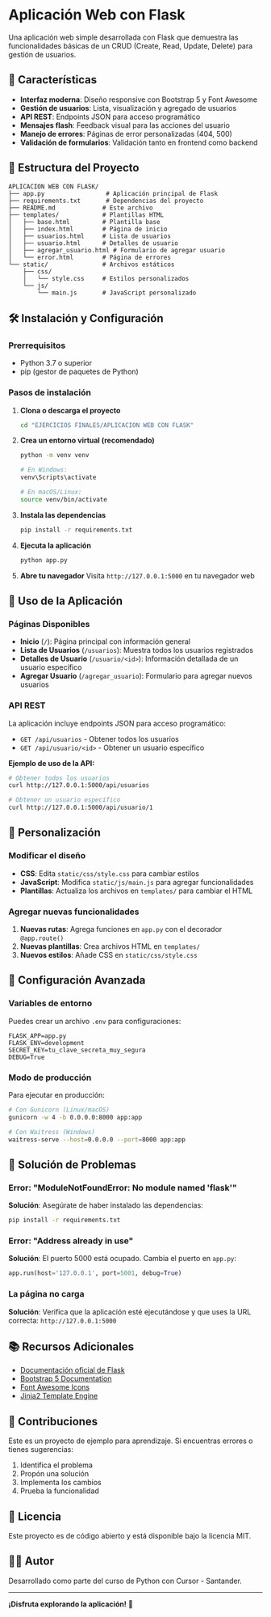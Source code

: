 # Aplicación Web con Flask

Una aplicación web simple desarrollada con Flask que demuestra las funcionalidades básicas de un CRUD (Create, Read, Update, Delete) para gestión de usuarios.

## 🚀 Características

- **Interfaz moderna**: Diseño responsive con Bootstrap 5 y Font Awesome
- **Gestión de usuarios**: Lista, visualización y agregado de usuarios
- **API REST**: Endpoints JSON para acceso programático
- **Mensajes flash**: Feedback visual para las acciones del usuario
- **Manejo de errores**: Páginas de error personalizadas (404, 500)
- **Validación de formularios**: Validación tanto en frontend como backend

## 📁 Estructura del Proyecto

```
APLICACION WEB CON FLASK/
├── app.py                 # Aplicación principal de Flask
├── requirements.txt       # Dependencias del proyecto
├── README.md             # Este archivo
├── templates/            # Plantillas HTML
│   ├── base.html         # Plantilla base
│   ├── index.html        # Página de inicio
│   ├── usuarios.html     # Lista de usuarios
│   ├── usuario.html      # Detalles de usuario
│   ├── agregar_usuario.html # Formulario de agregar usuario
│   └── error.html        # Página de errores
└── static/               # Archivos estáticos
    ├── css/
    │   └── style.css     # Estilos personalizados
    └── js/
        └── main.js       # JavaScript personalizado
```

## 🛠️ Instalación y Configuración

### Prerrequisitos

- Python 3.7 o superior
- pip (gestor de paquetes de Python)

### Pasos de instalación

1. **Clona o descarga el proyecto**
   ```bash
   cd "EJERCICIOS FINALES/APLICACION WEB CON FLASK"
   ```

2. **Crea un entorno virtual (recomendado)**
   ```bash
   python -m venv venv
   
   # En Windows:
   venv\Scripts\activate
   
   # En macOS/Linux:
   source venv/bin/activate
   ```

3. **Instala las dependencias**
   ```bash
   pip install -r requirements.txt
   ```

4. **Ejecuta la aplicación**
   ```bash
   python app.py
   ```

5. **Abre tu navegador**
   Visita `http://127.0.0.1:5000` en tu navegador web

## 📖 Uso de la Aplicación

### Páginas Disponibles

- **Inicio** (`/`): Página principal con información general
- **Lista de Usuarios** (`/usuarios`): Muestra todos los usuarios registrados
- **Detalles de Usuario** (`/usuario/<id>`): Información detallada de un usuario específico
- **Agregar Usuario** (`/agregar_usuario`): Formulario para agregar nuevos usuarios

### API REST

La aplicación incluye endpoints JSON para acceso programático:

- `GET /api/usuarios` - Obtener todos los usuarios
- `GET /api/usuario/<id>` - Obtener un usuario específico

**Ejemplo de uso de la API:**
```bash
# Obtener todos los usuarios
curl http://127.0.0.1:5000/api/usuarios

# Obtener un usuario específico
curl http://127.0.0.1:5000/api/usuario/1
```

## 🎨 Personalización

### Modificar el diseño

- **CSS**: Edita `static/css/style.css` para cambiar estilos
- **JavaScript**: Modifica `static/js/main.js` para agregar funcionalidades
- **Plantillas**: Actualiza los archivos en `templates/` para cambiar el HTML

### Agregar nuevas funcionalidades

1. **Nuevas rutas**: Agrega funciones en `app.py` con el decorador `@app.route()`
2. **Nuevas plantillas**: Crea archivos HTML en `templates/`
3. **Nuevos estilos**: Añade CSS en `static/css/style.css`

## 🔧 Configuración Avanzada

### Variables de entorno

Puedes crear un archivo `.env` para configuraciones:

```env
FLASK_APP=app.py
FLASK_ENV=development
SECRET_KEY=tu_clave_secreta_muy_segura
DEBUG=True
```

### Modo de producción

Para ejecutar en producción:

```bash
# Con Gunicorn (Linux/macOS)
gunicorn -w 4 -b 0.0.0.0:8000 app:app

# Con Waitress (Windows)
waitress-serve --host=0.0.0.0 --port=8000 app:app
```

## 🐛 Solución de Problemas

### Error: "ModuleNotFoundError: No module named 'flask'"

**Solución**: Asegúrate de haber instalado las dependencias:
```bash
pip install -r requirements.txt
```

### Error: "Address already in use"

**Solución**: El puerto 5000 está ocupado. Cambia el puerto en `app.py`:
```python
app.run(host='127.0.0.1', port=5001, debug=True)
```

### La página no carga

**Solución**: Verifica que la aplicación esté ejecutándose y que uses la URL correcta: `http://127.0.0.1:5000`

## 📚 Recursos Adicionales

- [Documentación oficial de Flask](https://flask.palletsprojects.com/)
- [Bootstrap 5 Documentation](https://getbootstrap.com/docs/5.1/)
- [Font Awesome Icons](https://fontawesome.com/icons)
- [Jinja2 Template Engine](https://jinja.palletsprojects.com/)

## 🤝 Contribuciones

Este es un proyecto de ejemplo para aprendizaje. Si encuentras errores o tienes sugerencias:

1. Identifica el problema
2. Propón una solución
3. Implementa los cambios
4. Prueba la funcionalidad

## 📄 Licencia

Este proyecto es de código abierto y está disponible bajo la licencia MIT.

## 👨‍💻 Autor

Desarrollado como parte del curso de Python con Cursor - Santander.

---

**¡Disfruta explorando la aplicación!** 🎉
